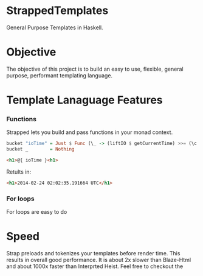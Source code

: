 StrappedTemplates
=================

General Purpose Templates in Haskell.

Objective
=========

The objective of this project is to build an easy to use, flexible, general purpose, performant templating language.

Template Lanaguage Features
===========================

### Functions
Strapped lets you build and pass functions in your monad context.

```haskell 
bucket "ioTime" = Just $ Func (\_ -> (liftIO $ getCurrentTime) >>= (\c -> return $ packInput $ show c) )
bucket _        = Nothing
```

```html
<h1>@{ ioTime }<h1>
```

Retults in:

```html
<h1>2014-02-24 02:02:35.191664 UTC</h1>
```

### For loops

For loops are easy to do 

Speed
=====

Strap preloads and tokenizes your templates before render time. This results in overall good performance. It is about 2x slower than Blaze-Html and about 1000x faster than Interprted Heist. Feel free to checkout the 
